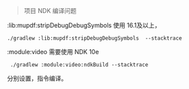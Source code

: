 > 项目 NDK 编译问题

:lib:mupdf:stripDebugDebugSymbols 使用 16.1及以上，

```
./gradlew :lib:mupdf:stripDebugDebugSymbols  --stacktrace 
```

:module:video 需要使用 NDK 10e

```
 ./gradlew :module:video:ndkBuild --stacktrace
```

分别设置，指令编译。